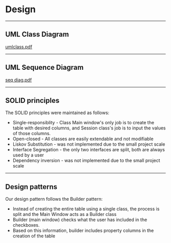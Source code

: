 # Design
__________

## UML Class Diagram

[umlclass.pdf](https://github.com/TheCoolestMango/ContactGot/files/7317833/umlclass.pdf)

_______________

## UML Sequence Diagram

[seq diag.pdf](https://github.com/TheCoolestMango/ContactGot/files/7317834/seq.diag.pdf)

___________________

## SOLID principles

The SOLID principles were maintained as follows: 
* Single-responsiblity - Class Main window's only job is to create the table with desired columns, and Session class's job is to input the values of those columns.
* Open-closed - All classes are easily extendable and not modifiable 
* Liskov Substitution - was not implemented due to the small project scale
* Interface Segregation - the only two interfaces are split, both are always used by a user
* Dependency inversion - was not implemented due to the small project scale

____________________

## Design patterns

Our design pattern follows the Builder pattern:
* Instead of creating the entire table using a single class, the process is split and the Main Window acts as a Builder class
* Builder (main window) checks what the user has included in the checkboxes.
* Based on this information, builder includes property columns in the creation of the table
